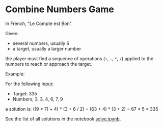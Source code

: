 
# Combine Numbers Game

In French, "Le Compte est Bon".

Given:
+ several numbers, usually 6
+ a target, usually a larger number

the player must find a sequence of operations (`+`, `-`, `*`, `/`) applied to the numbers to reach or approach the target.

Example:

For the following input:
+ Target: 335
+ Numbers; 3, 3, 4, 6, 7, 9

a solution is:
((9 * 7) + 4) * (3 + 6 / 2) = (63 + 4) * (3 + 2) = 67 * 5 = 335

See the list of all solutions in the notebook [solve.ipynb](https://nbviewer.jupyter.org/github/oscar6echo/combine-number-game/blob/master/game.ipynb).
